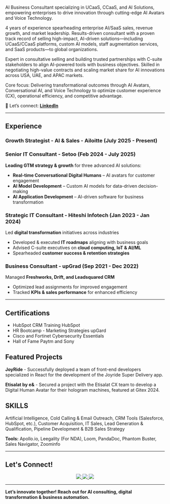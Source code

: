

AI Business Consultant specializing in UCaaS, CCaaS, and AI Solutions, empowering enterprises to drive innovation through cutting-edge AI Avatars and Voice Technology.

4 years of experience spearheading enterprise AI/SaaS sales, revenue growth, and market leadership. Results-driven consultant with a proven track record of selling high-impact, AI-driven solutions—including UCaaS/CCaaS platforms, custom AI models, staff augmentation services, and SaaS products—to global organizations.

Expert in consultative selling and building trusted partnerships with C-suite stakeholders to align AI-powered tools with business objectives. Skilled in negotiating high-value contracts and scaling market share for AI innovations across USA, UAE, and APAC markets.

Core focus: Delivering transformational outcomes through AI Avatars, Conversational AI, and Voice Technology to optimize customer experience (CX), operational efficiency, and competitive advantage.


📩 Let’s connect: **[LinkedIn](https://www.linkedin.com/in/0xanon/)**

---

##  Experience  

### **Growth Strategist - AI & Sales - Ailoitte** (July 2025 - Present)  

### **Senior IT Consultant - Setoo** (Feb 2024 - July 2025)  
 **Leading GTM strategy & growth** for three advanced AI solutions:

- **Real-time Conversational Digital Humans** – AI avatars for customer engagement  
- **AI Model Development** – Custom AI models for data-driven decision-making  
- **AI Application Development** – AI-driven software for business transformation  

### **Strategic IT Consultant - Hiteshi Infotech** (Jan 2023 - Jan 2024)  
 Led **digital transformation** initiatives across industries  
- Developed & executed **IT roadmaps** aligning with business goals  
- Advised C-suite executives on **cloud computing, IoT & AI/ML**  
- Spearheaded **customer success & retention strategies**  

### **Business Consultant - upGrad** (Sep 2021 - Dec 2022)  
 Managed **Freshworks, Drift, and Leadsquared CRM**  
- Optimized lead assignments for improved engagement  
- Tracked **KPIs & sales performance** for enhanced efficiency  

---

## Certifications

-  HubSpot CRM Training
HubSpot
- HR Bootcamp - Marketing Strategies
upGard
- Cisco and Fortinet Cybersecurity Essentials 
- Hall of Fame
 Paytm and Sony

##  Featured Projects  

**JoyRide** -
Successfully deployed a team of front-end developers specialized in React for the development of the Joyride Super Delivery app.

**Etisalat by e&** -
Secured a project with the Etisalat CX team to develop a Digital Human Avatar for their hologram machines, featured at Gitex 2024.

## SKILLS

Artificial Intelligence, Cold Calling & Email Outreach, CRM Tools (Salesforce, HubSpot, etc.), Customer Acquisition, IT Sales, Lead Generation & Qualification, Pipeline Development & B2B Sales Strategy

**Tools:** Apollo.io, Leegality (For NDA), Loom, PandaDoc, Phantom Buster, Sales Navigator, Zoominfo


---

##  Let's Connect!  

<p align="center">
  <a href="https://www.linkedin.com/in/0xanon/">
    <img src="https://img.shields.io/badge/LinkedIn-%230077B5.svg?style=for-the-badge&logo=linkedin&logoColor=white" />
  </a>
  <a href="mailto:shubhumourya@gmail.com">
    <img src="https://img.shields.io/badge/Email-%23D14836.svg?style=for-the-badge&logo=gmail&logoColor=white" />
  </a>
  <a href="https://wa.me/919754757263">
    <img src="https://img.shields.io/badge/WhatsApp-%25D366.svg?style=for-the-badge&logo=whatsapp&logoColor=white" />
  </a>
</p>

---

 **Let’s innovate together! Reach out for AI consulting, digital transformation & business automation.** 
